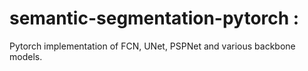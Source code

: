 # semantic-segmentation-pytorch : 

Pytorch implementation of FCN, UNet, PSPNet and various backbone models.



